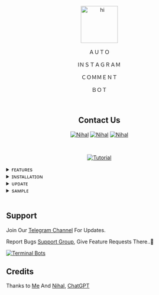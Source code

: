 
<p align="center"> <img src="https://github.com/nihalnihu/AutoIG-CMT/assets/72502160/5f6c0b5a-fbf1-4afa-88df-9386751ca607" alt="hi" width="100" height="100"></p>

<p align="center">
ＡＵＴＯ</p>
<p align="center">
IＮＳＴＡＧＲＡＭ</p>
<p align="center">ＣＯＭＭＥＮＴ</p>
<p align="center">
ＢＯＴ</p>

<br>

<div align="center">
 
## Contact Us

</div>

<p align="center">
 <a href="https://t.me/nihh_all"><img src="https://img.shields.io/badge/Telegram-blue?style=flat-square&logo=telegram&logoSize=auto" alt="Nihal"/></a>
<a href="https://wa.me/919605945309?text=HELLO"><img src="https://img.shields.io/badge/Whatsapp-4CBB17?style=flat-square&logo=whatsapp&logoSize=auto&logoColor=black" alt="Nihal"></a>
<a href="https://www.instagram.com/nihh____al"><img src="https://img.shields.io/badge/Instagram-C13584?style=flat-square&logo=instagram&logoColor=black&logoSize=auto" alt="Nihal"></a>
</p>

 <br>

 <div align="center">
  
[![Tutorial](https://img.shields.io/badge/Tutorial_Video-FF0000?style=for-the-badge&logo=youtube&logoColor=white)](https://youtu.be/Wz8zQseGZR8?si=zzFZeP9oImn7vT0N)
 </div>
 
<details>
 <summary>ғᴇᴀᴛᴜʀᴇs</summary>
 
 <br> ☞︎ ‌𝚈𝙾𝚄 𝙲𝙰𝙽 𝚂𝙴𝙽𝙳 𝚄𝙽𝙻𝙸𝙼𝙸𝚃𝙴𝙳 𝙲𝙾𝙼𝙼𝙴𝙽𝚃𝚂 𝚃𝙾 𝙰 𝙿𝙾𝚂𝚃
 
 ☞︎ 𝙰𝙻𝚂𝙾 𝚈𝙾𝚄 𝙲𝙰𝙽 𝚂𝙴𝚃 𝙲𝚄𝚂𝚃𝙾𝙼 𝙲𝙾𝙼𝙼𝙴𝙽𝚃 𝙼𝙴𝚂𝚂𝙰𝙶𝙴𝚜. 𝙰𝙽𝙳 𝙰𝙻𝚂𝙾 𝚈𝙾𝚄 𝙲𝙰𝙽 𝚂𝙺𝙸𝙿 𝚃𝙷𝙴 𝚂𝚃𝙰𝙶𝙴 𝙰𝙽𝙳 𝚁𝙰𝙽𝙳𝙾𝙼𝙻𝚈 𝚂𝙴𝙻𝙴𝙲𝚃 𝙲𝙾𝙼𝙼𝙴𝙽𝚃𝚂 𝙵𝚁𝙾𝙼 comments.txt
 
 ☞︎ 𝚈𝙾𝚄 𝙲𝙰𝙽 𝚂𝙴𝚃 𝙷𝙾𝚆 𝙼𝙰𝙽𝚈 𝙲𝙾𝙼𝙼𝙴𝙽𝚃𝚂 𝚈𝙾𝚄 𝚆𝙰𝙽𝚃 𝚃𝙾 𝚂𝙴𝙽𝙳.
   
 ☞︎ 𝚂𝙴𝚃 𝙳𝙴𝙻𝙰𝚈 𝚃𝙸𝙼𝙴 𝙸𝙽 𝚂𝙴𝙲𝙾𝙽𝙳𝚂 (𝙷𝙾𝚆 𝙼𝙰𝙽𝚈 𝚂𝙴𝙲𝙲𝙾𝙽𝙳𝚂 𝚆𝙰𝙸𝚃 𝙰𝙵𝚃𝙴𝚁 𝚂𝙴𝙽𝙳𝙴𝙳 𝙾𝙽𝙴 𝙲𝙾𝙼𝙼𝙴𝙽𝚃)
 
</details>
<details>
 <summary>ɪɴsᴛᴀʟʟᴀᴛɪᴏɴ</summary>


<details>
 <summary>Termux</summary>

 #### _For Update and upgrade Packeges_

```
pkg update && pkg upgrade -y
```
### _Install Git_
```
pkg install git -y 
```
### _Install and Open IG-CMT-Bot_
```
git clone https://github.com/nihalnihu/IG-CMT-Bot.git
```
```
cd IG-CMT-Bot
```
### _Install Required Packeges & Libraries (it will take 5-10 minutes)_
```only for first time```

```
bash setup.sh
```
### _Get Instagram Post ID (Must)_

```
./get_post_id.sh
```
### _Send Auto Unlimited Comments._ 😜
```
./send_comment.sh
```
</details>

<details>
 <summary>Kali Linux</summary>

#### _For Update and upgrade Packeges_

```
sudo apt update && sudo apt upgrade -y
```
### _Install Git_

```
sudo apt install git -y
```
### _Install and Open IG-CMT-Bot_

```
git clone https://github.com/nihalnihu/IG-CMT-Bot.git
```
```
cd IG-CMT-Bot
```

### _Install Required Packeges & Libraries (it will take 5-10 minutes)_
```Only for First Time```
```
bash setup.sh
```

### _Get Instagram Post ID (Must)_
```
./get_post_id.sh
```
### _Send Auto Unlimited Comments._ 😜
```
./send_comment.sh
```

</details>
</details>

<details>
 <summary>ᴜᴘᴅᴀᴛᴇ</summary>
 

### Open The IG CMT BOT

```
cd IG-CMT-Bot
```

### Update Repo
```
chmod +x update.sh
```
```
./update.sh
```
### Now You IG CMT Bot Updated

</details>

<details>
 <summary>sᴀᴍᴘʟᴇ</summary>

# Get Post ID...
![Get Post ID](https://raw.githubusercontent.com/nihalnihu/IG-CMT-Bot/refs/heads/IGBot/Images/POST%20ID.jpg)

# Tool Running...
![Tool Running](https://raw.githubusercontent.com/nihalnihu/IG-CMT-Bot/refs/heads/IGBot/Images/IG%20CMT.jpg)

# Sending Comments...
![Sending Comments](https://raw.githubusercontent.com/nihalnihu/IG-CMT-Bot/refs/heads/IGBot/Images/Auto%20Commenting.jpg)

</details>

<br>

## Support
Join Our <a href="https://t.me/TG_BotCreator">Telegram Channel</a> For Updates.

Report Bugs <a href="https://t.me/TG_BotCreatorSupport">Support Group</a>, Give Feature Requests There..🤠

[![Terminal Bots](https://img.shields.io/badge/Whatsapp%20Group-green?style=for-the-badge&logo=whatsapp&logoColor=black&logoSize=black)](https://chat.whatsapp.com/K8DrSvnopVQE8BMT9zZfgZ)

## Credits

Thanks to <a href="https://github.com/darkhacker34">Me</a> And <a href="https://github.com/nihalnihu">Nihal</a>, <a href="https://openai.com/chatgpt">ChatGPT</a>
